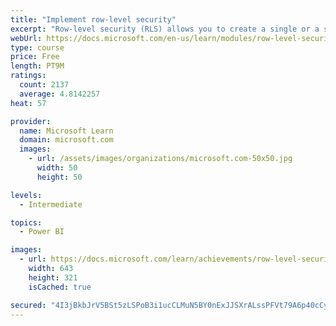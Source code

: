 ```yaml
---
title: "Implement row-level security"
excerpt: "Row-level security (RLS) allows you to create a single or a set of reports that targets data for a specific user. In this module, you will learn how to implement RLS by using either a static or dynamic method and how Microsoft Power BI simplifies testing RLS in Power BI Desktop and Power BI service."
webUrl: https://docs.microsoft.com/en-us/learn/modules/row-level-security-power-bi/
type: course
price: Free
length: PT9M
ratings:
  count: 2137
  average: 4.8142257
heat: 57

provider:
  name: Microsoft Learn
  domain: microsoft.com
  images:
    - url: /assets/images/organizations/microsoft.com-50x50.jpg
      width: 50
      height: 50

levels:
  - Intermediate

topics:
  - Power BI

images:
  - url: https://docs.microsoft.com/learn/achievements/row-level-security-power-bi-social.png
    width: 643
    height: 321
    isCached: true

secured: "4I3jBkbJrV5BSt5zLSPoB3i1ucCLMuN5BY0nExJJSXrALssPFVt79A6p40cCygfWSM5jTuUlMEZoLjyeOtirmCkB1rVhTDomuZSCSzNSw5oBdVo6Sa+7AWfJaKQOGhnbx0J1NY7i7uE3IZ9jyBKgT30iicjLWrsEtnGuIeCExI5XJ+sAOOIGUPppDiMhJ5jO96mLhHb9XThfhSLmVeW2AprUy5ZdasQ7S7ZZbvdAxxxBwbj7FcxZJkDtYIDNW8NugysxFKWHSYULeHzOODjE77d2kjT2m5sASJLapTHKbISvakqpe3Kt1bLRF4NVUIBYKzT/c5AgHYAYPklw+OUzYXVGVTTuSWmChzNvhe/tzB4lK0FjUT6uEAkJ8bCEh7OWaq7dG5k4e/HK4QyDElS2NpDBJmvb434uobjKaUXP5gM=;n3Y6QiPvXma36WuVukf2Yg=="
---
```



